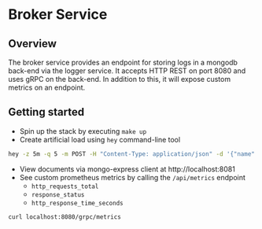 # Broker Service

## Overview

The broker service provides an endpoint for storing logs in a mongodb back-end via the logger service. It accepts HTTP REST on port 8080 and uses gRPC on the back-end. In addition to this, it will expose custom metrics on an endpoint.

## Getting started

- Spin up the stack by executing `make up`
- Create artificial load using `hey` command-line tool

```bash
hey -z 5m -q 5 -m POST -H "Content-Type: application/json" -d '{"name": "example_log", "data": "this is an example log"}' http://localhost:8080/grpc/log
```

- View documents via mongo-express client at http://localhost:8081
- See custom prometheus metrics by calling the `/api/metrics` endpoint
  - `http_requests_total`
  - `response_status`
  - `http_response_time_seconds`

```bash
curl localhost:8080/grpc/metrics 
```
